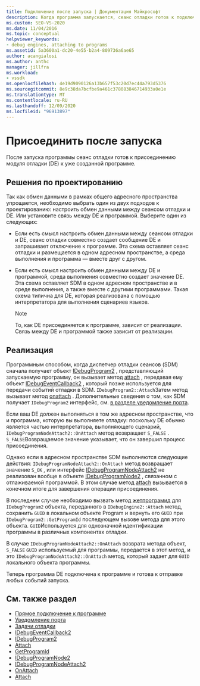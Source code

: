 ```yaml
---
title: Подключение после запуска | Документация Майкрософт
description: Когда программа запускается, сеанс отладки готов к подключению модуля отладки к программе. Выберите подход к проектированию для взаимодействия с модулем отладки.
ms.custom: SEO-VS-2020
ms.date: 11/04/2016
ms.topic: conceptual
helpviewer_keywords:
- debug engines, attaching to programs
ms.assetid: 5a3600a1-dc20-4e55-b2a4-809736a6ae65
author: acangialosi
ms.author: anthc
manager: jillfra
ms.workload:
- vssdk
ms.openlocfilehash: 4e19d9090126a13b657f53c20d7ec44a793d5376
ms.sourcegitcommit: 8e9c38da7bcfbe9a461c378083846714933a0e1e
ms.translationtype: MT
ms.contentlocale: ru-RU
ms.lasthandoff: 12/09/2020
ms.locfileid: "96913897"
---
```

# <a name="attach-after-a-launch"></a>Присоединить после запуска
После запуска программы сеанс отладки готов к присоединению модуля отладки (DE) к уже созданной программе.

## <a name="design-decisions"></a>Решения по проектированию
 Так как обмен данными в рамках общего адресного пространства упрощается, необходимо выбрать один из двух подходов к проектированию: настроить обмен данными между сеансом отладки и DE. Или установите связь между DE и программой. Выберите один из следующих:

- Если есть смысл настроить обмен данными между сеансом отладки и DE, сеанс отладки совместно создает сообщение DE и запрашивает отключение к программе. Эта схема оставляет сеанс отладки и размещается в одном адресном пространстве, а среда выполнения и программа — вместе друг с другом.

- Если есть смысл настроить обмен данными между DE и программой, среда выполнения совместно создает значение DE. Эта схема оставляет SDM в одном адресном пространстве и в среде выполнения, а также вместе с другими программами. Такая схема типична для DE, которая реализована с помощью интерпретатора для выполнения сценариев языков.

    > [!NOTE]
    > То, как DE присоединяется к программе, зависит от реализации. Связь между DE и программой также зависит от реализации.

## <a name="implementation"></a>Реализация
 Программным способом, когда диспетчер отладки сеансов (SDM) сначала получает объект [IDebugProgram2](../../extensibility/debugger/reference/idebugprogram2.md) , представляющий запускаемую программу, он вызывает метод [attach](../../extensibility/debugger/reference/idebugprogram2-attach.md) , передавая ему объект [IDebugEventCallback2](../../extensibility/debugger/reference/idebugeventcallback2.md) , который позже используется для передачи событий отладки в SDM. `IDebugProgram2::Attach`Затем метод вызывает метод [onattach](../../extensibility/debugger/reference/idebugprogramnodeattach2-onattach.md) . Дополнительные сведения о том, как SDM получает `IDebugProgram2` интерфейс, см. [в разделе уведомление порта](../../extensibility/debugger/notifying-the-port.md).

 Если ваш DE должен выполняться в том же адресном пространстве, что и программа, которую вы выполняете отладку: поскольку DE обычно является частью интерпретатора, выполняющего сценарий, `IDebugProgramNodeAttach2::OnAttach` метод возвращает `S_FALSE` . `S_FALSE`Возвращаемое значение указывает, что он завершил процесс присоединения.

 Однако если в адресном пространстве SDM выполняются следующие действия: `IDebugProgramNodeAttach2::OnAttach` метод возвращает значение `S_OK` , или интерфейс [IDebugProgramNodeAttach2](../../extensibility/debugger/reference/idebugprogramnodeattach2.md) не реализован вообще в объекте [IDebugProgramNode2](../../extensibility/debugger/reference/idebugprogramnode2.md) , связанном с отлаживаемой программой. В этом случае метод [attach](../../extensibility/debugger/reference/idebugengine2-attach.md) вызывается в конечном итоге для завершения операции присоединения.

 В последнем случае необходимо вызвать метод [жетпрограмид](../../extensibility/debugger/reference/idebugprogram2-getprogramid.md) для `IDebugProgram2` объекта, переданного в `IDebugEngine2::Attach` метод, сохранить `GUID` в локальном объекте Program и вернуть его `GUID` при `IDebugProgram2::GetProgramId` последующем вызове метода для этого объекта. `GUID`Используется для однозначной идентификации программы в различных компонентах отладки.

 В случае `IDebugProgramNodeAttach2::OnAttach` возврата метода объект, `S_FALSE` `GUID` используемый для программы, передается в этот метод, и это `IDebugProgramNodeAttach2::OnAttach` метод, который задает для `GUID` локального объекта программы.

 Теперь программа DE подключена к программе и готова к отправке любых событий запуска.

## <a name="see-also"></a>См. также раздел
- [Прямое подключение к программе](../../extensibility/debugger/attaching-directly-to-a-program.md)
- [Уведомление порта](../../extensibility/debugger/notifying-the-port.md)
- [Задачи отладки](../../extensibility/debugger/debugging-tasks.md)
- [IDebugEventCallback2](../../extensibility/debugger/reference/idebugeventcallback2.md)
- [IDebugProgram2](../../extensibility/debugger/reference/idebugprogram2.md)
- [Attach](../../extensibility/debugger/reference/idebugprogram2-attach.md)
- [GetProgramId](../../extensibility/debugger/reference/idebugprogram2-getprogramid.md)
- [IDebugProgramNode2](../../extensibility/debugger/reference/idebugprogramnode2.md)
- [IDebugProgramNodeAttach2](../../extensibility/debugger/reference/idebugprogramnodeattach2.md)
- [OnAttach](../../extensibility/debugger/reference/idebugprogramnodeattach2-onattach.md)
- [Attach](../../extensibility/debugger/reference/idebugengine2-attach.md)
